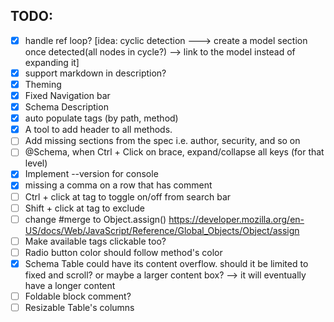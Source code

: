 ## TODO:
- [X] handle ref loop? [idea: cyclic detection ---> create a model section once detected(all nodes in cycle?) --> link to the model instead of expanding it]
- [X] support markdown in description?
- [X] Theming
- [X] Fixed Navigation bar
- [X] Schema Description
- [X] auto populate tags (by path, method)
- [X] A tool to add header to all methods.
- [ ] Add missing sections from the spec i.e. author, security, and so on
- [ ] @Schema, when Ctrl + Click on  brace, expand/collapse all keys (for that level)
- [X] Implement --version for console
- [X] missing a comma on a row that has comment
- [ ] Ctrl + click at tag to toggle on/off from search bar
- [ ] Shift + click at tag to exclude
- [ ] change #merge to Object.assign() https://developer.mozilla.org/en-US/docs/Web/JavaScript/Reference/Global_Objects/Object/assign
- [ ] Make available tags clickable too?
- [ ] Radio button color should follow method's color
- [X] Schema Table could have its content overflow. should it be limited to fixed and scroll? or maybe a larger content box? --> it will eventually have a longer content
- [ ] Foldable block comment?
- [ ] Resizable Table's columns
